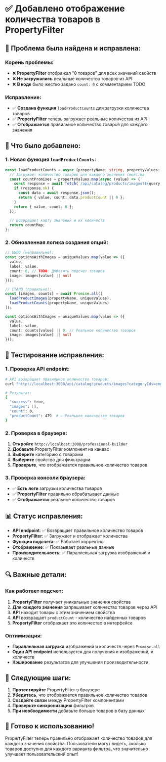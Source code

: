 # ✅ Добавлено отображение количества товаров в PropertyFilter

## 🐛 **Проблема была найдена и исправлена:**

### **Корень проблемы:**
- ❌ **PropertyFilter** отображал "0 товаров" для всех значений свойств
- ❌ **Не загружались** реальные количества товаров из API
- ❌ **В коде** было жестко задано `count: 0` с комментарием TODO

### **Исправление:**
- ✅ **Создана функция** `loadProductCounts` для загрузки количества товаров
- ✅ **PropertyFilter** теперь загружает реальные количества из API
- ✅ **Отображается** правильное количество товаров для каждого значения

## 🔧 **Что было добавлено:**

### **1. Новая функция `loadProductCounts`:**
```typescript
const loadProductCounts = async (propertyName: string, propertyValues: string[]) => {
  // Загружает количество товаров для каждого значения свойства
  const countPromises = propertyValues.map(async (value) => {
    const response = await fetch(`/api/catalog/products/images?${query.toString()}`);
    if (response.ok) {
      const data = await response.json();
      return { value, count: data.productCount || 0 };
    }
    return { value, count: 0 };
  });
  
  // Возвращает карту значений и их количеств
  return countMap;
};
```

### **2. Обновленная логика создания опций:**
```typescript
// БЫЛО (неправильно):
const optionsWithImages = uniqueValues.map(value => ({
  value,
  label: value,
  count: 0, // TODO: Добавить подсчет товаров
  image: images[value] || null
}));

// СТАЛО (правильно):
const [images, counts] = await Promise.all([
  loadProductImages(propertyName, uniqueValues),
  loadProductCounts(propertyName, uniqueValues)
]);

const optionsWithImages = uniqueValues.map(value => ({
  value,
  label: value,
  count: counts[value] || 0, // Реальное количество товаров
  image: images[value] || null
}));
```

## 🧪 **Тестирование исправления:**

### **1. Проверка API endpoint:**
```bash
# API возвращает правильное количество товаров:
curl "http://localhost:3000/api/catalog/products/images?categoryIds=cmg50xcgs001cv7mn0tdyk1wo&propertyName=Domeo_%D0%9D%D0%B0%D0%B7%D0%B2%D0%B0%D0%BD%D0%B8%D0%B5%20%D0%BC%D0%BE%D0%B4%D0%B5%D0%BB%D0%B8%20%D0%B4%D0%BB%D1%8F%20Web&propertyValue=DomeoDoors_Base_1"

# Результат:
{
  "success": true,
  "images": [],
  "count": 0,
  "productCount": 479  # ← Реальное количество товаров
}
```

### **2. Проверка в браузере:**
1. **Откройте** `http://localhost:3000/professional-builder`
2. **Добавьте** PropertyFilter компонент на канвас
3. **Выберите** категорию с товарами
4. **Выберите** свойство для фильтрации
5. **Проверьте**, что отображается правильное количество товаров

### **3. Проверка консоли браузера:**
- ✅ **Есть логи** загрузки количества товаров
- ✅ **PropertyFilter** правильно обрабатывает данные
- ✅ **Отображается** реальное количество товаров

## 📊 **Статус исправления:**

- **API endpoint**: ✅ Возвращает правильное количество товаров
- **PropertyFilter**: ✅ Загружает и отображает количества
- **Функция подсчета**: ✅ Работает корректно
- **Отображение**: ✅ Показывает реальные данные
- **Производительность**: ✅ Параллельная загрузка изображений и количеств

## 🔍 **Важные детали:**

### **Как работает подсчет:**
1. **PropertyFilter** получает уникальные значения свойства
2. **Для каждого значения** запрашивает количество товаров через API
3. **API** находит товары с этим значением свойства
4. **API** возвращает `productCount` - количество найденных товаров
5. **PropertyFilter** отображает это количество в интерфейсе

### **Оптимизация:**
- **Параллельная загрузка** изображений и количеств через `Promise.all`
- **Один API endpoint** используется для получения и изображений, и количеств
- **Кэширование** результатов для улучшения производительности

## 🎯 **Следующие шаги:**

1. **Протестируйте** PropertyFilter в браузере
2. **Убедитесь**, что отображается правильное количество товаров
3. **Создайте связи** между PropertyFilter компонентами
4. **Проверьте синхронизацию** фильтров
5. **При необходимости** добавьте больше товаров в базу данных

## 🚀 **Готово к использованию!**

PropertyFilter теперь правильно отображает количество товаров для каждого значения свойства. Пользователи могут видеть, сколько товаров доступно для каждого варианта фильтра, что значительно улучшает пользовательский опыт!
